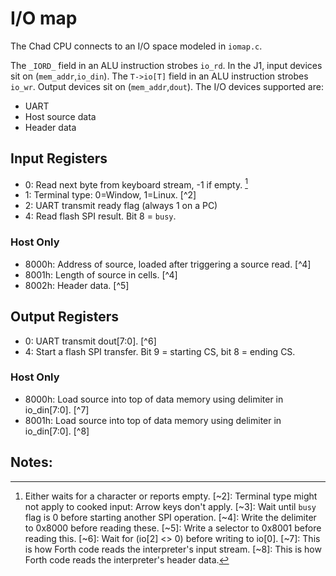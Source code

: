 # I/O map

The Chad CPU connects to an I/O space modeled in `iomap.c`.

The `_IORD_` field in an ALU instruction strobes `io_rd`.
In the J1, input devices sit on (`mem_addr`,`io_din`).
The `T->io[T]` field in an ALU instruction strobes `io_wr`.
Output devices sit on (`mem_addr`,`dout`).
The I/O devices supported are:

- UART
- Host source data
- Header data

## Input Registers

- 0: Read next byte from keyboard stream, -1 if empty. [^1]
- 1: Terminal type: 0=Window, 1=Linux. [^2]
- 2: UART transmit ready flag (always 1 on a PC)
- 4: Read flash SPI result. Bit 8 = `busy`.

### Host Only

- 8000h: Address of source, loaded after triggering a source read. [^4]
- 8001h: Length of source in cells. [^4]
- 8002h: Header data. [^5]

## Output Registers

- 0: UART transmit dout\[7:0]. [^6]
- 4: Start a flash SPI transfer. Bit 9 = starting CS, bit 8 = ending CS.

### Host Only

- 8000h: Load source into top of data memory using delimiter in io_din\[7:0]. [^7]
- 8001h: Load source into top of data memory using delimiter in io_din\[7:0]. [^8]

## Notes:

[^1]: Either waits for a character or reports empty.
[~2]: Terminal type might not apply to cooked input: Arrow keys don't apply.
[~3]: Wait until `busy` flag is 0 before starting another SPI operation.
[~4]: Write the delimiter to 0x8000 before reading these.
[~5]: Write a selector to 0x8001 before reading this.
[~6]: Wait for (io\[2] <> 0) before writing to io\[0].
[~7]: This is how Forth code reads the interpreter's input stream.
[~8]: This is how Forth code reads the interpreter's header data.
